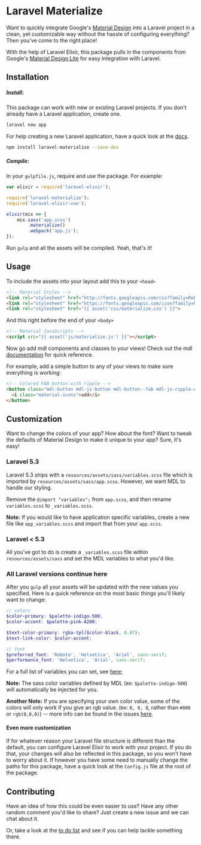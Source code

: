 # Laravel Materialize

Want to quickly integrate Google's [Material Design](http://www.google.com/design/spec/material-design/introduction.html) into a Laravel project in a clean, yet customizable way without the hassle of configuring everything? Then you've come to the right place!

With the help of Laravel Elixir, this package pulls in the components from Google's [Material Design Lite](https://getmdl.io) for easy integration with Laravel.

## Installation

##### Install:

This package can work with new or existing Laravel projects. If you don't already have a Laravel application, create one.

```sh
laravel new app
```

For help creating a new Laravel application, have a quick look at the [docs](https://laravel.com/docs/5.3/installation).

```sh
npm install laravel-materialize --save-dev
```

##### Compile:

In your `gulpfile.js`, require and use the package. For example:

```javascript
var elixir = require('laravel-elixir');

require('laravel-materialize');
require('laravel-elixir-vue');

elixir(mix => {
    mix.sass('app.scss')
        .materialize()
        .webpack('app.js');
});
```

Run `gulp` and all the assets will be compiled. Yeah, that's it!

## Usage

To include the assets into your layout add this to your `<head>`

```html
<!-- Material Styles -->
<link rel="stylesheet" href="http://fonts.googleapis.com/css?family=Roboto:300,400,500,700">
<link rel="stylesheet" href="https://fonts.googleapis.com/icon?family=Material+Icons">
<link rel="stylesheet" href="{{ asset('css/materialize.css') }}">
```

And this right before the end of your `<body>`

```html
<!-- Material JavaScripts -->
<script src="{{ asset('js/materialize.js') }}"></script>
```

Now go add mdl components and classes to your views! Check out the mdl [documentation](https://getmdl.io) for quick reference.

For example, add a simple button to any of your views to make sure everything is working:

```html
<!-- Colored FAB button with ripple -->
<button class="mdl-button mdl-js-button mdl-button--fab mdl-js-ripple-effect mdl-button--colored">
  <i class="material-icons">add</i>
</button>
```

## Customization

Want to change the colors of your app? How about the font? Want to tweak the defaults of Material Design to make it unique to your app? Sure, it's easy! 

### Laravel 5.3

Laravel 5.3 ships with a `resources/assets/sass/variables.scss` file which is imported by `resources/assets/sass/app.scss`. However, we want MDL to handle our styling.

Remove the `@import "variables";` from `app.scss`, and then rename `variables.scss` to `_variables.scss`.

**Note:** If you would like to have application specific variables, create a new file like `app_variables.scss` and import that from your `app.scss`.

### Laravel < 5.3

All you've got to do is create a `_variables.scss` file within `resources/assets/sass` and set the MDL variables to what you'd like. 

### All Laravel versions continue here

After you `gulp` all your assets will be updated with the new values you specified. Here is a quick reference on the most basic things you'll likely want to change:

```scss
// colors
$color-primary: $palette-indigo-500;
$color-accent: $palette-pink-A200;

$text-color-primary: rgba-tpl($color-black, 0.87);
$text-link-color: $color-accent;

// font
$preferred_font: 'Roboto', 'Helvetica', 'Arial', sans-serif;
$performance_font: 'Helvetica', 'Arial', sans-serif;
```

For a full list of variables you can set, see [here](https://github.com/google/material-design-lite/blob/master/src/_variables.scss);

**Note:** The sass color variables defined by MDL (ex: `$palette-indigo-500`) will automatically be injected for you.  

**Another Note:** If you are specifying your own color value, some of the colors will only work if you give an rgb value. (ex: `0, 0, 0`, rather than `#000` or `rgb(0,0,0)`) -- more info can be found in the issues [here](https://github.com/google/material-design-lite/issues).

#### Even more customization

If for whatever reason your Laravel file structure is different than the default, you can configure Laravel Elixir to work with your project. If you do that, your changes will also be reflected in this package, so you won't have to worry about it. If however you have some need to manually change the paths for this package, have a quick look at the `Config.js` file at the root of the package.

## Contributing

Have an idea of how this could be even easier to use? Have any other random comment you'd like to share? Just create a new issue and we can chat about it.

Or, take a look at the [to do list](https://github.com/tam5/laravel-materialize/wiki/To-do-list) and see if you can help tackle something there.
